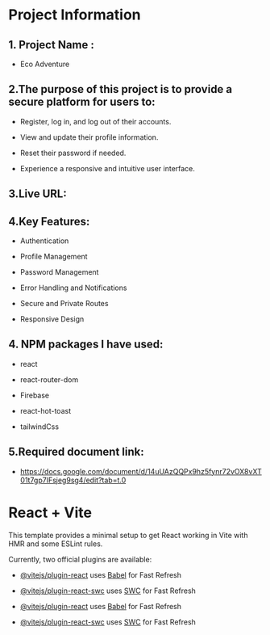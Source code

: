 # Project Information

## 1. Project Name :

- Eco Adventure

## 2.The purpose of this project is to provide a secure platform for users to:

- Register, log in, and log out of their accounts.

- View and update their profile information.

- Reset their password if needed.

- Experience a responsive and intuitive user interface.

## 3.Live URL:

## 4.Key Features:

- Authentication

- Profile Management

- Password Management

- Error Handling and Notifications

- Secure and Private Routes

- Responsive Design

## 4. NPM packages I have used:

- react

- react-router-dom

- Firebase

- react-hot-toast

- tailwindCss

## 5.Required document link:

- https://docs.google.com/document/d/14uUAzQQPx9hz5fynr72vOX8vXT01t7gp7IFsjeg9sg4/edit?tab=t.0

# React + Vite

This template provides a minimal setup to get React working in Vite with HMR and some ESLint rules.

Currently, two official plugins are available:

- [@vitejs/plugin-react](https://github.com/vitejs/vite-plugin-react/blob/main/packages/plugin-react/README.md) uses [Babel](https://babeljs.io/) for Fast Refresh
- [@vitejs/plugin-react-swc](https://github.com/vitejs/vite-plugin-react-swc) uses [SWC](https://swc.rs/) for Fast Refresh

- [@vitejs/plugin-react](https://github.com/vitejs/vite-plugin-react/blob/main/packages/plugin-react/README.md) uses [Babel](https://babeljs.io/) for Fast Refresh
- [@vitejs/plugin-react-swc](https://github.com/vitejs/vite-plugin-react-swc) uses [SWC](https://swc.rs/) for Fast Refresh

